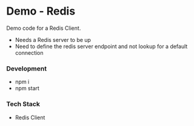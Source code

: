 # Demo - Redis
Demo code for a Redis Client.
* Needs a Redis server to be up
* Need to define the redis server endpoint and not lookup for a default connection

### Development
* npm i
* npm start

### Tech Stack
* Redis Client
